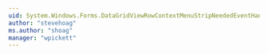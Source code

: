 ```yaml
---
uid: System.Windows.Forms.DataGridViewRowContextMenuStripNeededEventHandler
author: "stevehoag"
ms.author: "shoag"
manager: "wpickett"
---
```

